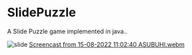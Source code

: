 # SlidePuzzle
A Slide Puzzle game implemented in java..

![slide](https://user-images.githubusercontent.com/111270923/184598366-96e4e164-ddf5-48d9-94b8-c7cc94fa8fc1.png)
[Screencast from 15-08-2022 11:02:40 ASUBUHI.webm](https://user-images.githubusercontent.com/111270923/184598761-ee625136-51b0-45f8-8b2e-0144f3758afd.webm)
